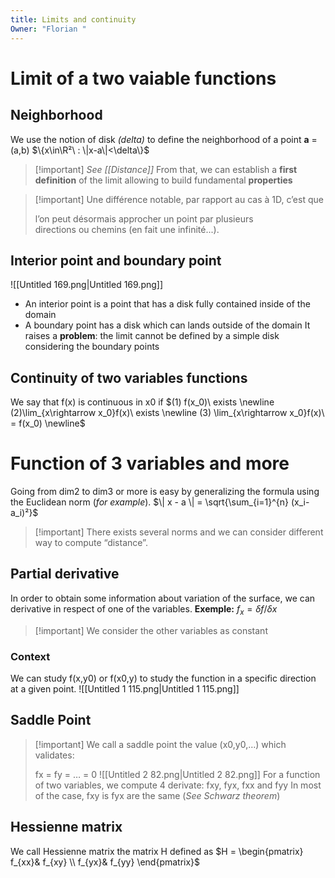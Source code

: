 ```yaml
---
title: Limits and continuity
Owner: "Florian "
---
```

# Limit of a two vaiable functions
## Neighborhood
We use the notion of disk _(delta)_ to define the neighborhood of a point **a** = (a,b)
$\{x\in\R²\ : \|x-a\|<\delta\}$

> [!important] _See [[Distance]]_
From that, we can establish a **first definition** of the limit allowing to build fundamental **properties**

> [!important] Une différence notable, par rapport au cas à 1D, c’est que
> 
>   
> l’on peut désormais approcher un point par plusieurs  
> directions ou chemins (en fait une infinité...).
## Interior point and boundary point
![[Untitled 169.png|Untitled 169.png]]
- An interior point is a point that has a disk fully contained inside of the domain
- A boundary point has a disk which can lands outside of the domain
It raises a **problem**: the limit cannot be defined by a simple disk considering the boundary points
## Continuity of two variables functions
We say that f(x) is continuous in x0 if
$(1) f(x_0)\ exists  
\newline  
(2)\lim_{x\rightarrow x_0}f(x)\ exists  
\newline  
(3) \lim_{x\rightarrow x_0}f(x)\ = f(x_0)  
\newline$
# Function of 3 variables and more
Going from dim2 to dim3 or more is easy by generalizing the formula using the Euclidean norm (_for example_).
$\| x - a \| = \sqrt{\sum_{i=1}^{n} (x_i-a_i)²}$

> [!important] There exists several norms and we can consider different way to compute “distance”.
## Partial derivative
In order to obtain some information about variation of the surface, we can derivative in respect of one of the variables.
**Exemple:**
$f_x = \delta f/\delta x$

> [!important] We consider the other variables as constant
### Context
We can study f(x,y0) or f(x0,y) to study the function in a specific direction at a given point.
![[Untitled 1 115.png|Untitled 1 115.png]]
## Saddle Point

> [!important] We call a saddle point the value (x0,y0,…) which validates:
> 
>   
> fx = fy = … = 0
![[Untitled 2 82.png|Untitled 2 82.png]]
For a function of two variables, we compute 4 derivate: fxy, fyx, fxx and fyy
In most of the case, fxy is fyx are the same (_See Schwarz theorem_)
## Hessienne matrix
We call Hessienne matrix the matrix H defined as
$H = \begin{pmatrix}  
f_{xx}& f_{xy} \\  
f_{yx}& f_{yy}  
\end{pmatrix}$